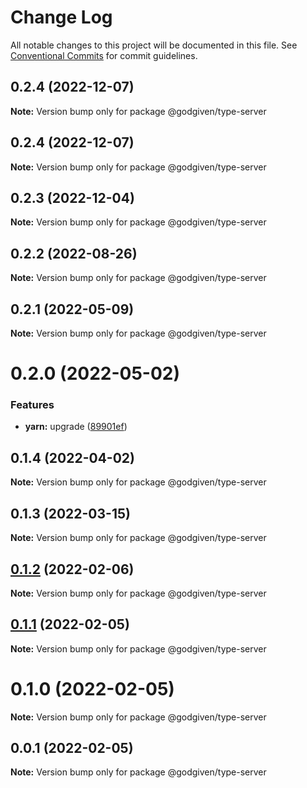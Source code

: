 # Change Log

All notable changes to this project will be documented in this file.
See [Conventional Commits](https://conventionalcommits.org) for commit guidelines.

## 0.2.4 (2022-12-07)

**Note:** Version bump only for package @godgiven/type-server





## 0.2.4 (2022-12-07)

**Note:** Version bump only for package @godgiven/type-server






## 0.2.3 (2022-12-04)

**Note:** Version bump only for package @godgiven/type-server






## 0.2.2 (2022-08-26)

**Note:** Version bump only for package @godgiven/type-server






## 0.2.1 (2022-05-09)

**Note:** Version bump only for package @godgiven/type-server





# 0.2.0 (2022-05-02)


### Features

* **yarn:** upgrade ([89901ef](https://github.com/godgiven-project/typeServerLib/commit/89901efe18fb73d05f28224c9bf54e428eab0625))





## 0.1.4 (2022-04-02)

**Note:** Version bump only for package @godgiven/type-server





## 0.1.3 (2022-03-15)

**Note:** Version bump only for package @godgiven/type-server






## [0.1.2](https://github.com/godgiven-project/typeServerLib/compare/v0.1.1...v0.1.2) (2022-02-06)

**Note:** Version bump only for package @godgiven/type-server





## [0.1.1](https://github.com/godgiven-project/typeServerLib/compare/v0.1.0...v0.1.1) (2022-02-05)

**Note:** Version bump only for package @godgiven/type-server





# 0.1.0 (2022-02-05)

**Note:** Version bump only for package @godgiven/type-server






## 0.0.1 (2022-02-05)

**Note:** Version bump only for package @godgiven/type-server
